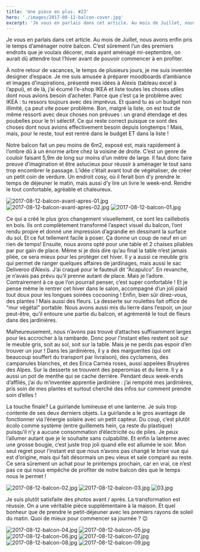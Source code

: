 ```yaml
---
title: 'Une pièce en plus. #23'
hero: './images/2017-08-12-balcon-cover.jpg'
excerpt: 'Je vous en parlais dans cet article. Au mois de Juillet, nous avons enfin pris le temps d’aménager notre balcon. C’est sûrement l’un des premiers endroits que je voulais décorer, mais ayant aménagé mi-septembre, on aurait dû attendre tout l’hiver avant de pouvoir commencer à en profiter. À notre retour de vacances, le temps de'
---
```


Je vous en parlais dans cet article. Au mois de Juillet, nous avons enfin pris le temps d’aménager notre balcon. C’est sûrement l’un des premiers endroits que je voulais décorer, mais ayant aménagé mi-septembre, on aurait dû attendre tout l’hiver avant de pouvoir commencer à en profiter.

À notre retour de vacances, le temps de plusieurs jours, je me suis inventée designer d’espace. Je me suis amusée à préparer moodboards d’ambiance et images d’inspirations, présenté mes idées à Alexis (tableau excel à l’appui), et de là, j’ai écumé l’e-shop IKEA et liste toutes les choses utiles dont nous avions besoin d’acheter. Parce que c’est ça le problème avec IKEA : tu ressors toujours avec des imprévus. Et quand tu as un budget non illimité, ça peut vite poser problème. Bon, malgré la liste, on est tout de même ressorti avec deux choses non prévues : un grand étendage et des poubelles pour le tri sélectif. Ce qui reste correct puisque ce sont des choses dont nous avions effectivement besoin depuis longtemps ! Mais, mais, pour le reste, tout est rentré dans le budget ET dans la liste !

Notre balcon fait un peu moins de 6m2, exposé est, mais rapidement à l’ombre dû à un énorme arbre chez la voisine de droite. C’est un genre de couloir faisant 5,9m de long sur moins d’un mètre de large. Il faut donc faire preuve d’imagination et être astucieux pour réussir à aménager le tout sans trop encombrer le passage. L’idée c’était avant tout de végétaliser, de créer un petit coin de verdure. Un endroit cosy, où il ferait bon d’y prendre le temps de déjeuner le matin, mais aussi d’y lire un livre le week-end. Rendre le tout confortable, agréable et chaleureux.

<gallery>
<img alt="2017-08-12-balcon-avant-apres-01.jpg" src="./images/2017-08-12-balcon-avant-apres-01.jpg">
<img alt="2017-08-12-balcon-avant-apres-02.jpg" src="./images/2017-08-12-balcon-avant-apres-02.jpg">
<img alt="2017-08-12-balcon-01.jpg" src="./images/2017-08-12-balcon-01.jpg">
</gallery>

Ce qui a créé le plus gros changement visuellement, ce sont les caillebotis en bois. Ils ont complètement transformé l’aspect visuel du balcon, l’ont rendu propre et donné une impression d’agrandie en dessinant la surface du sol. Et ce fut tellement facile à poser. Ça donne un coup de neuf en un rien de temps! Ensuite, nous avons opté pour une table et 2 chaises pliables par pur gain de place. Même si je dois dire qu’au final la table n’est jamais pliée, ce sera mieux pour les protéger cet hiver. Il y a aussi ce meuble gris qui permet de ranger quelques affaires de jardinages, mais aussi le sac Deliveroo d’Alexis. J’ai craqué pour le fauteuil dit “Acapulco”. En revanche, je n’avais pas prévu qu’il prenne autant de place. Mais je l’adore. Contrairement à ce que l’on pourrait penser, c’est super confortable ! Et je pense même le rentrer cet hiver dans le salon, accompagné d’un joli plaid tout doux pour les longues soirées cocooning ! Enfin, bien sûr direz-vous, des plantes ! Mais aussi des fleurs. La desserte sur roulettes fait office de “mur végétal” portable. Nous avons aussi mis du lierre dans l’espoir, un jour peut-être, qu’il entoure une partie du balcon, et agrémenté le tout de fleurs dans des jardinières.

Malheureusement, nous n’avons pas trouvé d’attaches suffisamment larges pour les accrocher à la rambarde. Donc pour l’instant elles restent soit sur le meuble gris, soit au sol, soit sur la table. Mais je ne perds pas espoir d’en trouver un jour ! Dans les jardinières, il y a des marguerites (qui ont beaucoup souffert du transport par livraison), des cyclamens, des campanules blanches, et des Erica Carnéa roses, aussi appelées Bruyères des Alpes. Sur la desserte se trouvent des peperomias et du lierre. Il y a aussi un pot de menthe qui se cache derrière. Pendant deux week-ends d’affilés, j’ai du m’inventée apprentie jardinière : j’ai rempoté mes jardinières, pris soin de mes plantes et surtout cherché des infos sur comment prendre soin d’elles !

La touche finale? La guirlande lumineuse et une lanterne. Je suis trop contente de ses deux derniers objets. La guirlande a le gros avantage de fonctionner via l’énergie solaire avec un petit capteur. Du coup, c’est plutôt écolo comme système (entre guillemets hein, ça reste du plastique) puisqu’il n’y a aucune consommation d’électricité ou de piles. Je peux l’allumer autant que je le souhaite sans culpabilité. Et enfin la lanterne avec une grosse bougie, c’est juste trop joli quand elle est allumée le soir. Mon seul regret pour l’instant est que nous n’avons pas changé le brise vue qui est d’origine, mais qui fait désormais un peu vieux et sale comparé au reste. Ce sera sûrement un achat pour le printemps prochain, car en vrai, ce n’est pas ce qui nous empêche de profiter de notre balcon dès que le temps nous le permet !

<img alt="2017-08-12-balcon-02.jpg" src="./images/2017-08-12-balcon-02.jpg">
<img alt="2017-08-12-balcon-03.jpg" src="./images/2017-08-12-balcon-03.jpg">
<img alt="03.jpg" src="./images/03.jpg">

Je suis plutôt satisfaite des photos avant / après. La transformation est réussie. On a une véritable pièce supplémentaire à la maison. Et quel bonheur que de prendre le petit-déjeuner avec les premiers rayons de soleil du matin. Quoi de mieux pour commencer sa journée ? 😉

<gallery>
<img alt="2017-08-12-balcon-04.jpg" src="./images/2017-08-12-balcon-04.jpg">
<img alt="2017-08-12-balcon-05.jpg" src="./images/2017-08-12-balcon-05.jpg">
<img alt="2017-08-12-balcon-06.jpg" src="./images/2017-08-12-balcon-06.jpg">
<img alt="2017-08-12-balcon-07.jpg" src="./images/2017-08-12-balcon-07.jpg">
<img alt="2017-08-12-balcon-08.jpg" src="./images/2017-08-12-balcon-08.jpg">
<img alt="2017-08-12-balcon-09.jpg" src="./images/2017-08-12-balcon-09.jpg">
</gallery>

